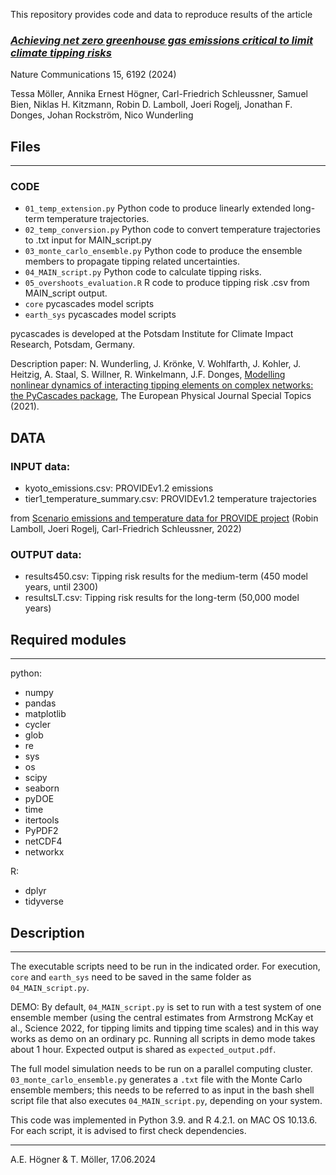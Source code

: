 This repository provides code and data to reproduce results of the article
### [*Achieving net zero greenhouse gas emissions critical to limit climate tipping risks*](https://www.nature.com/articles/s41467-024-49863-0)
Nature Communications 15, 6192 (2024)

Tessa Möller, Annika Ernest Högner, Carl-Friedrich Schleussner, Samuel Bien, Niklas H. Kitzmann, Robin D. Lamboll, Joeri Rogelj, Jonathan F. Donges, Johan Rockström, Nico Wunderling

## Files
_______________

### CODE
*  `01_temp_extension.py`			    Python code to produce linearly extended long-term temperature trajectories.
*  `02_temp_conversion.py`		    Python code to convert temperature trajectories to .txt input for MAIN_script.py
*  `03_monte_carlo_ensemble.py`  	Python code to produce the ensemble members to propagate tipping related uncertainties.
*  `04_MAIN_script.py`			      Python code to calculate tipping risks.
*  `05_overshoots_evaluation.R`		R code to produce tipping risk .csv from MAIN_script output.
*  `core`                         pycascades model scripts
*  `earth_sys`                    pycascades model scripts

pycascades is developed at the Potsdam Institute for Climate Impact Research, Potsdam, Germany.

Description paper: N. Wunderling, J. Krönke, V. Wohlfarth, J. Kohler, J. Heitzig, A. Staal, S. Willner, R. Winkelmann, J.F. Donges, [Modelling nonlinear dynamics of interacting tipping elements on complex networks: the PyCascades package](https://link.springer.com/article/10.1140/epjs/s11734-021-00155-4), The European Physical Journal Special Topics (2021).


## DATA
### INPUT data:
*  kyoto_emissions.csv:				    PROVIDEv1.2 emissions
*  tier1_temperature_summary.csv:	PROVIDEv1.2 temperature trajectories

from [Scenario emissions and temperature data for PROVIDE project](https://zenodo.org/record/7194542) (Robin Lamboll, Joeri Rogelj, Carl-Friedrich Schleussner, 2022)

### OUTPUT data:
*  results450.csv:				Tipping risk results for the medium-term (450 model years, until 2300)
*  resultsLT.csv:				Tipping risk results for the long-term (50,000 model years)


## Required modules
_______________

python:
* numpy
* pandas
* matplotlib
* cycler
* glob
* re
* sys
* os
* scipy
* seaborn
* pyDOE
* time
* itertools
* PyPDF2
* netCDF4
* networkx

R:
* dplyr
* tidyverse


## Description
_______________

The executable scripts need to be run in the indicated order. For execution, `core` and `earth_sys` need to be saved in the same folder as `04_MAIN_script.py`.

DEMO: By default, `04_MAIN_script.py` is set to run with a test system of one ensemble member (using the central estimates from Armstrong McKay et al., Science 2022, for tipping limits and tipping time scales) and in this way works as demo on an ordinary pc. Running all scripts in demo mode takes about 1 hour. Expected output is shared as `expected_output.pdf`. 

The full model simulation needs to be run on a parallel computing cluster. `03_monte_carlo_ensemble.py` generates a `.txt` file with the Monte Carlo ensemble members; this needs to be referred to as input in the bash shell script file that also executes `04_MAIN_script.py`, depending on your system.

This code was implemented in Python 3.9. and R 4.2.1. on MAC OS 10.13.6. For each script, it is advised to first check dependencies.

_________________________
A.E. Högner & T. Möller, 17.06.2024
